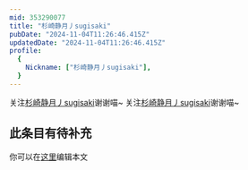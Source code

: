 ```yaml
---
mid: 353290077
title: "杉崎静月丿sugisaki"
pubDate: "2024-11-04T11:26:46.415Z"
updatedDate: "2024-11-04T11:26:46.415Z"
profile:
  {
    Nickname: ["杉崎静月丿sugisaki"],
  }
---
```


关注[杉崎静月丿sugisaki](https://space.bilibili.com/353290077)谢谢喵~ 关注[杉崎静月丿sugisaki](https://space.bilibili.com/353290077)谢谢喵~

## 此条目有待补充
你可以在[这里](https://github.com/Yuhanawa/VTuber.ICU/edit/master/src/content/v/杉崎静月丿sugisaki/index.md)编辑本文

